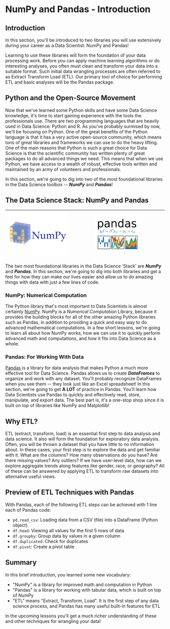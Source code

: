 # NumPy and Pandas - Introduction

## Introduction

In this section, you'll be introduced to two libraries you will use extensively during your career as a Data Scientist: NumPy and Pandas!

Learning to use these libraries will form the foundation of your data processing work. Before you can apply machine learning algorithms or do interesting analyses, you often must clean and transform your data into a suitable format. Such initial data wrangling processes are often referred to as Extract Transform Load (ETL). Our primary tool of choice for performing ETL and basic analyses will be the Pandas package.

## Python and the Open-Source Movement

Now that we've learned some Python skills and have some Data Science knowledge, it's time to start gaining experience with the tools the professionals use. There are two programming languages that are heavily used in Data Science: Python and R. As you've probably surmised by now, we'll be focusing on Python. One of the great benefits of the Python language is that it has a very active open-source community, which means tons of great libraries and frameworks we can use to do the heavy lifting. One of the main reasons that Python is such a great choice for Data Science is that the scientific community has written plenty of great packages to do all advanced things we need. This means that when we use Python, we have access to a wealth of robust, effective tools written and maintained by an army of volunteers and professionals.

In this section, we're going to dig into two of the most foundational libraries in the Data Science toolbox --  **_NumPy_** and **_Pandas_**!

## The Data Science Stack: NumPy and Pandas

| <img src='numpy-logo.png'>  | <img src='pandas-logo.png' height=50% width=50%>  |
|---|---|

The two most foundational libraries in the Data Science 'Stack' are **_NumPy_** and **_Pandas_**.  In this section, we're going to dig into both libraries and get a feel for how they can make our lives easier and allow us to do amazing things with data with just a few lines of code.

### NumPy: Numerical Computation

The Python library that's most important to Data Scientists is almost certainly [NumPy](http://www.numpy.org/). NumPy is a _Numerical Computation_ Library, because it provides the building blocks for all of the other amazing Python libraries such as Pandas, in addition to providing a quick and easy way to do advanced mathematical computations. In a few short lessons, we're going to learn all about how NumPy works, how we can use it to quickly perform advanced math and computations, and how it fits into Data Science as a whole.

### Pandas: For Working With Data

[Pandas](https://pandas.pydata.org/) is a library for data analysis that makes Python a much more effective tool for Data Science. Pandas allows us to create **_DataFrames_** to organize and work with any dataset. You'll probably recognize DataFrames when you see them -- they look just like an Excel spreadsheet! In this section, we're going to get **A LOT** of practice in Pandas. You'll learn how Data Scientists use Pandas to quickly and effectively read, store, manipulate, and export data. The best part is, it's a one-stop shop since it is built on top of libraries like NumPy and Matplotlib!

## Why ETL?

ETL (extract, transform, load) is an essential first step to data analysis and data science. It also will form the foundation for exploratory data analysis. Often, you will be thrown a dataset that you have little to no information about. In these cases, your first step is to explore the data and get familiar with it. What are the columns? How many observations do you have? Are there missing values? Any outliers? If we have user-level data, how can we explore aggregate trends along features like gender, race, or geography? All of these can be answered by applying ETL to transform raw datasets into alternative useful views.

## Preview of ETL Techniques with Pandas

With Pandas, each of the following ETL steps can be achieved with 1 line each of Pandas code:

 - `pd.read_csv`: Loading data from a CSV (file) into a DataFrame (Python object)
 - `df.head`: Viewing all values for the first 5 rows of data
 - `df.groupby`: Group data by values in a given column
 - `df.duplicated`: Check for duplicates
 - `df.pivot`: Create a pivot table

## Summary

In this brief introduction, you learned some new vocabulary:

 - "NumPy" is a library for improved math and computation in Python
 - "Pandas" is a library for working with tabular data, which is built on top of NumPy
 - "ETL" means "Extract, Transform, Load".  It is the first step of any data science process, and Pandas has many useful built-in features for ETL

In the upcoming lessons you'll get a much richer understanding of these and other techniques for wrangling your data!
